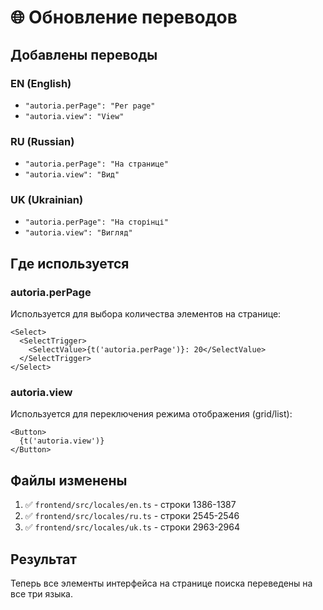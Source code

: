 # 🌐 Обновление переводов

## Добавлены переводы

### EN (English)
- `"autoria.perPage": "Per page"`
- `"autoria.view": "View"`

### RU (Russian)
- `"autoria.perPage": "На странице"`
- `"autoria.view": "Вид"`

### UK (Ukrainian)
- `"autoria.perPage": "На сторінці"`
- `"autoria.view": "Вигляд"`

## Где используется

### autoria.perPage
Используется для выбора количества элементов на странице:
```tsx
<Select>
  <SelectTrigger>
    <SelectValue>{t('autoria.perPage')}: 20</SelectValue>
  </SelectTrigger>
</Select>
```

### autoria.view
Используется для переключения режима отображения (grid/list):
```tsx
<Button>
  {t('autoria.view')}
</Button>
```

## Файлы изменены

1. ✅ `frontend/src/locales/en.ts` - строки 1386-1387
2. ✅ `frontend/src/locales/ru.ts` - строки 2545-2546
3. ✅ `frontend/src/locales/uk.ts` - строки 2963-2964

## Результат

Теперь все элементы интерфейса на странице поиска переведены на все три языка.

